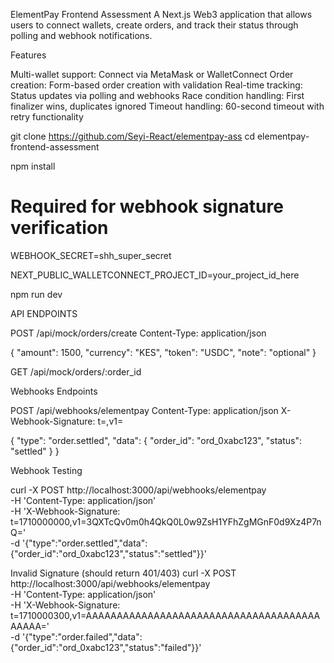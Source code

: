 ElementPay Frontend Assessment
A Next.js Web3 application that allows users to connect wallets, create orders, and track their status through polling and webhook notifications.

Features

Multi-wallet support: Connect via MetaMask or WalletConnect
Order creation: Form-based order creation with validation
Real-time tracking: Status updates via polling and webhooks
Race condition handling: First finalizer wins, duplicates ignored
Timeout handling: 60-second timeout with retry functionality


git clone https://github.com/Seyi-React/elementpay-ass
cd elementpay-frontend-assessment

npm install


# Required for webhook signature verification
WEBHOOK_SECRET=shh_super_secret


NEXT_PUBLIC_WALLETCONNECT_PROJECT_ID=your_project_id_here

npm run dev


API ENDPOINTS

POST /api/mock/orders/create
Content-Type: application/json

{
  "amount": 1500,
  "currency": "KES", 
  "token": "USDC",
  "note": "optional"
}


GET /api/mock/orders/:order_id


Webhooks Endpoints

POST /api/webhooks/elementpay
Content-Type: application/json
X-Webhook-Signature: t=<timestamp>,v1=<signature>

{
  "type": "order.settled",
  "data": {
    "order_id": "ord_0xabc123",
    "status": "settled"
  }
}

Webhook Testing

curl -X POST http://localhost:3000/api/webhooks/elementpay \
  -H 'Content-Type: application/json' \
  -H 'X-Webhook-Signature: t=1710000000,v1=3QXTcQv0m0h4QkQ0L0w9ZsH1YFhZgMGnF0d9Xz4P7nQ=' \
  -d '{"type":"order.settled","data":{"order_id":"ord_0xabc123","status":"settled"}}'

  Invalid Signature (should return 401/403)
  curl -X POST http://localhost:3000/api/webhooks/elementpay \
  -H 'Content-Type: application/json' \
  -H 'X-Webhook-Signature: t=1710000300,v1=AAAAAAAAAAAAAAAAAAAAAAAAAAAAAAAAAAAAAAAAAAA=' \
  -d '{"type":"order.failed","data":{"order_id":"ord_0xabc123","status":"failed"}}'


  